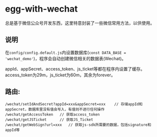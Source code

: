 # egg-with-wechat
总是基于微信公众号开发东西，这里特意封装了一些微信常用方法，以供使用。

## 说明
在`config/config.default.js`内设置数据库(`const DATA_BASE = 'wechat_demo'`)，程序会自动创建微信相关的数据表(Wechat)。

appId、appSecret、access_token、js_ticket等都在程序内设置了缓存。access_token为29m，js_ticket为60m，其余为forever。

## 路由:
```
/wechat/setIdAndSecret?appId=xxx&appSecret=xxx    // 存储appId和appSecret，数据库里没有值会写入，有值则不进行任何操作
/wechat/getAccessToken   // 获取access_token
/wechat/getJSTicket      // 获取JS_Ticket
/wechat/getWebSign?url=xxx   // 获取js-sdk所需要的数据，包括signature和appId等
```
